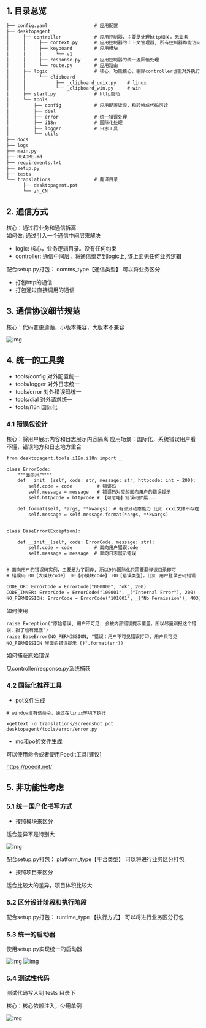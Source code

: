 ## 1. 目录总览

```txt
├── config.yaml                 # 应用配置
├── desktopagent
│     ├── controller            # 应用控制器，主要是处理http相关，无业务     
│     │     ├── context.py      # 应用控制器的上下文管理器, 所有控制器都能访问它 
│     │     ├── keyboard        # 应用模块
│     │     │     └── v1         
│     │     ├── response.py     # 应用控制器的统一返回值处理
│     │     └── route.py        # 应用路由
│     ├── logic                 # 核心，功能核心，剔除controller也能对外执行
│     │     └── clipboard
│     │           ├── _clipboard_unix.py    # linux
│     │           └── _clipboard_win.py     # win
│     ├── start.py              # http启动
│     └── tools
│         ├── config            # 应用配置读取，和转换成代码可读
│         ├── dial
│         ├── error             # 统一错误处理
│         ├── i18n              # 国际化处理
│         ├── logger            # 日志工具
│         └── utils
├── docs
├── logs
├── main.py
├── README.md
├── requirements.txt
├── setup.py
├── tests
└── translations                # 翻译目录
      ├── desktopagent.pot
      └── zh_CN
```

## 2. 通信方式

核心：通过将业务和通信拆离  
如何做: 通过引入一个通信中间层来解决

- logic: 核心，业务逻辑目录。没有任何约束
- controller: 通信中间层，将通信绑定到logic上, 该上面无任何业务逻辑

配合setup.py打包： comms_type【通信类型】 可以将业务区分

- 打包http的通信
- 打包通过直接调用的通信

## 3. 通信协议细节规范

核心：代码变更遵循，小版本兼容，大版本不兼容

![img](./images/002.png)

## 4. 统一的工具类

- tools/config 对外配置统一
- tools/logger 对外日志统一
- tools/error  对外错误码统一
- tools/dial   对外请求统一
- tools/i18n   国际化

### 4.1 错误包设计

核心：将用户展示内容和日志展示内容隔离
应用场景：国际化，系统错误用户看不懂，错误地方和日志地方重合

```txt
from desktopagent.tools.i18n.i18n import _

class ErrorCode:
    """面向用户"""
    def __init__(self, code: str, message: str, httpcode: int = 200):
        self.code = code         # 错误码
        self.message = message   # 错误码对应的面向用户的错误提示
        self.httpcode = httpcode # 【可忽略】错误码扩展...

    def format(self, *args, **kwargs): # 有部分动态能力 比如 xxx[文件不存在]
        self.message = self.message.format(*args, **kwargs)


class BaseError(Exception):

    def __init__(self, code: ErrorCode, message: str):
        self.code = code        # 面向用户错误code
        self.message = message  # 面向日志展示错误


# 面向用户的错误码实例，主要是为了翻译, 所以90%国际化只需要翻译该目录即可
# 错误码 00【大模块code】 00【小模块code】 00【错误类型】，比如 用户登录密码错误 【用户大模块】【登录小模块】【密码错误】

CODE_OK: ErrorCode = ErrorCode("000000", "ok", 200)
CODE_INNER: ErrorCode = ErrorCode("100001", _("Internal Error"), 200)
NO_PERMISSION: ErrorCode = ErrorCode("101001", _("No Permission"), 403)
```

如何使用

```
raise Exception("原始错误, 用户不可见, 会被内部错误提示覆盖，所以尽量别报这个错误，报了也有兜底") 
raise BaseError(NO_PERMISSION, "错误：用户不可见错误打印, 用户只可见 NO_PERMISSION 里面的错误提示 {}".format(err))
```

如何捕获原始错误

见controller/response.py系统捕获

### 4.2 国际化推荐工具

- pot文件生成

```
# window没有该命令，通过在linux环境下执行

xgettext -o translations/screenshot.pot desktopagent/tools/error/error.py
```

- mo和po的文件生成

可以使用命令或者使用Poedit工具[建议]

https://poedit.net/


## 5. 非功能性考虑

### 5.1 统一国产化书写方式

- 按照模块来区分

适合差异不是特别大

![img](./images/001.png)

配合setup.py打包： platform_type【平台类型】 可以将进行业务区分打包

- 按照项目来区分

适合比较大的差异，项目体积比较大

### 5.2 区分设计阶段和执行阶段

配合setup.py打包： runtime_type 【执行方式】 可以将进行业务区分打包

### 5.3 统一的启动器

使用setup.py实现统一的启动器

![img](./images/004.png)
![img](./images/005.png)

### 5.4 测试性代码

测试代码写入到 tests 目录下

核心：核心依赖注入，少用单例

![img](./images/003.png)